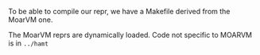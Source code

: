 To be able to compile our repr, we have a Makefile derived from the MoarVM one.

The MoarVM reprs are dynamically loaded.
Code not specific to MOARVM is in `../hamt`